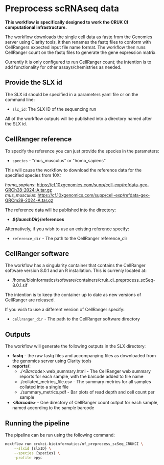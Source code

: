 # Preprocess scRNAseq data

**This workflow is specifically designed to work the CRUK CI computational infrastructure.**

The workflow downloads the single cell data as fastq from the Genomics server using
Clarity tools, it then renames the fastq files to conform with CellRangers
expected input file name format. The workflow then runs CellRanger count on the
fastq files to generate the gene expression matrix.

Currently it is only configured to run CellRanger count; the intention is to
add functionality for other assays/chemistries as needed.

## Provide the SLX id

The SLX id should be specified in a parameters yaml file or on the command line:

* `slx_id`: The SLX ID of the sequencing run

All of the workflow outputs will be published into a directory named after the
SLX id.

## CellRanger reference

To specify the reference you can just provide the species in the parameters:

* `species` - "mus_musculus" or "homo_sapiens"

This will cause the workflow to download the reference data for the
specified species from 10X:

*homo_sapiens*: https://cf.10xgenomics.com/supp/cell-exp/refdata-gex-GRCh38-2024-A.tar.gz  
*mus_musculus*: https://cf.10xgenomics.com/supp/cell-exp/refdata-gex-GRCm39-2024-A.tar.gz  

The reference data will be published into the directory:

* **_${launchDir}_/references**

Alternatively, if you wish to use an existing reference specify:

* `reference_dir` - The path to the CellRanger reference_dir

## CellRanger software

The workflow has a singularity container that contains the CellRanger software
version 8.0.1 and an R installation. This is currenly located at:

* /home/bioinformatics/software/containers/cruk_ci_preprocess_scSeq-8.0.1.sif

The intention is to keep the container up to date as new versions of CellRanger
are released.

If you wish to use a different version of CellRanger specify:

* `cellranger_dir` - The path to the CellRanger software directory

## Outputs

The workflow will generate the following outputs in the SLX directory:

* **fastq** - the raw fastq files and accompanying files as downloaded
              from the genomics server using Clarity tools
* **reports/**:
    * ./*\<Barcode\>*.web_summary.html - The CellRanger web summary reports for
                                     each sample, with the barcode added to file name
    * ./collated_metrics_file.csv - The summary metrics for all samples collated
                                    into a single file
    * ./summary_metrics.pdf - Bar plots of read depth and cell count per sample
* **_\<Barcode\>_** - One directory of CellRanger count output for each
                  sample, named according to the sample barcode

## Running the pipeline

The pipeline can be run using the following command:

```bash
nextflow run crukci-bioinformatics/nf_preprocess_scSeq_CRUKCI \
    --slxid {slxID} \
    --species {species} \
    -profile epyc
```
